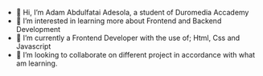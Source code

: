 - 👋 Hi, I’m Adam Abdulfatai Adesola, a student of Duromedia Accademy
- 👀 I’m interested in learning more about Frontend and Backend Development
- 🌱 I’m currently a Frontend Developer with the use of; Html, Css and Javascript
- 💞️ I’m looking to collaborate on different project in accordance with what am learning.
